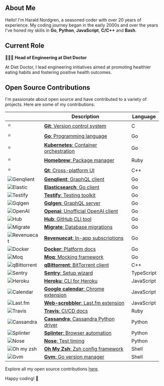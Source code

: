 ## About Me

Hello! I'm Harald Nordgren, a seasoned coder with over 20 years of experience. My coding journey began in the early 2000s and over the years I've honed my skills in **Go**, **Python**, **JavaScript**, **C/C++** and **Bash**.

## Current Role

👨🏼‍💻 **Head of Engineering at Diet Doctor**

At Diet Doctor, I lead engineering initiatives aimed at promoting healthier eating habits and fostering positive health outcomes.

## Open Source Contributions

I'm passionate about open source and have contributed to a variety of projects. Here are some of my contributions:

|                                                                                              | Description                                                                                                                               | Language   |
| --------------------------------------------------------------------------------------------------- | ----------------------------------------------------------------------------------------------------------------------------------------- | ---------- |
| ⭐ | [**Git**: Version control system](https://git.kernel.org/pub/scm/git/git.git/log/?qt=author&q=HaraldNordgren&showmsg=1)                   | C          |
| ⭐ | [**Go**: Programming language](https://go-review.googlesource.com/q/author:haraldnordgren@gmail.com+is:merged)                            | Go         |
| ⭐ | [**Kubernetes**: Container orchestration](https://github.com/pulls?q=author:HaraldNordgren+is:merged+repo:kubernetes/kubernetes)          | Go         |
| ⭐ | [**Homebrew**: Package manager](https://github.com/pulls?q=author:HaraldNordgren+is:merged+repo:Homebrew/brew)                      | Ruby       |
| ⭐ | [**Qt**: Cross-platform UI](https://code.qt.io/cgit/qt/qtbase.git/log/?qt=author&q=HaraldNordgren&showmsg=1)                       | C++        |
| ![Genqlient](https://img.shields.io/badge/--00ADD8?logo=graphql\&logoColor=white)          | [**Genqlient**: GraphQL client](https://github.com/pulls?q=author:HaraldNordgren+is:merged+repo:Khan/genqlient)                           | Go         |
| ![Elastic](https://img.shields.io/badge/--00ADD8?logo=elasticsearch\&logoColor=white)        | [**Elasticsearch**: Go client](https://github.com/pulls?q=author:HaraldNordgren+is:merged+repo:elastic/go-elasticsearch)    | Go         |
| ![Testify](https://img.shields.io/badge/--00ADD8?logo=go\&logoColor=white)                   | [**Testify**: Testing toolkit](https://github.com/pulls?q=author:HaraldNordgren+is:merged+repo:stretchr/testify)                   | Go         |
| ![Gqlgen](https://img.shields.io/badge/--00ADD8?logo=graphql\&logoColor=white)                | [**Gqlgen**: GraphQL server](https://github.com/pulls?q=author:HaraldNordgren+is:merged+repo:99designs/gqlgen)                            | Go         |
| ![OpenAI](https://img.shields.io/badge/--00ADD8?logo=openai\&logoColor=white)                 | [**Openai**: Unofficial OpenAI client](https://github.com/pulls?q=author:HaraldNordgren+is:merged+repo:sashabaranov/go-openai)         | Go         |
| ![Hub](https://img.shields.io/badge/--00ADD8?logo=github\&logoColor=white)                       | [**Hub**: GitHub CLI tool](https://github.com/pulls?q=author:HaraldNordgren+is:merged+repo:mislav/hub)                                    | Go         |
| ![Migrate](https://img.shields.io/badge/--00ADD8?logo=go\&logoColor=white)                   | [**Migrate**: Database migrations](https://github.com/pulls?q=author:HaraldNordgren+is:merged+repo:golang-migrate/migrate)        | Go         |
| ![Revenuecat](https://img.shields.io/badge/--00ADD8?logo=go\&logoColor=white)             | [**Revenuecat**: In-app subscriptions](https://github.com/pulls?q=author:HaraldNordgren+is:merged+repo:mhemmings/revenuecat)    | Go         |
| ![Docker](https://img.shields.io/badge/--00ADD8?logo=docker\&logoColor=white)                 | [**Docker**: Platform docs](https://github.com/pulls?q=author:HaraldNordgren+is:merged+repo:docker/docs)                   | Go         |
| ![Moq](https://img.shields.io/badge/--00ADD8?logo=go\&logoColor=white)                           | [**Moq**: Mocking framework](https://github.com/pulls?q=author:HaraldNordgren+is:merged+repo:matryer/moq)                                 | Go         |
| ![qBittorrent](https://img.shields.io/badge/--f05032?logo=qbittorrent\&logoColor=white)  | [**qBittorrent**: BitTorrent client](https://github.com/pulls?q=author:HaraldNordgren+is:merged+repo:qbittorrent/qBittorrent)             | C++        |
| ![Sentry](https://img.shields.io/badge/--f7df1e?logo=sentry\&logoColor=black)                 | [**Sentry**: Setup wizard](https://github.com/pulls?q=author:HaraldNordgren+is:merged+repo:getsentry/sentry-wizard)         | TypeScript |
| ![Heroku](https://img.shields.io/badge/--f7df1e?logo=heroku\&logoColor=black)                 | [**Heroku**: CLI for Heroku](https://github.com/pulls?q=author:HaraldNordgren+is:merged+repo:heroku/heroku-apps)                     | JavaScript |
| ![Calendar](https://img.shields.io/badge/--f7df1e?logo=google\&logoColor=black)             | [**Google calendar**: Chrome extension](https://github.com/pulls?q=author:HaraldNordgren+is:merged+repo:chimbori/google-calendar-crx) | JavaScript |
| ![Last.fm](https://img.shields.io/badge/--f7df1e?logo=last.fm\&logoColor=black)              | [**Web-scrobbler**: Last.fm extension](https://github.com/pulls?q=author:HaraldNordgren+is:merged+repo:web-scrobbler/web-scrobbler)       | JavaScript |
| ![Travis](https://img.shields.io/badge/--701516?logo=travis-ci\&logoColor=white)              | [**Travis**: CI/CD docs](https://github.com/pulls?q=author:HaraldNordgren+is:merged+repo:travis-ci/travis.rb)                          | Ruby       |
| ![Cassandra](https://img.shields.io/badge/--3776AB?logo=apache-cassandra\&logoColor=white) | [**Cassandra**: Cassandra Python driver](https://github.com/pulls?q=author:HaraldNordgren+is:merged+repo:datastax/python-driver)             | Python     |
| ![Splinter](https://img.shields.io/badge/--3776AB?logo=python\&logoColor=white)             | [**Splinter**: Browser automation](https://github.com/pulls?q=author:HaraldNordgren+is:merged+repo:cobrateam/splinter)                    | Python     |
| ![Nose](https://img.shields.io/badge/--3776AB?logo=python\&logoColor=white)                     | [**Nose**: Test timing](https://github.com/pulls?q=author:HaraldNordgren+is:merged+repo:mahmoudimus/nose-timer)              | Python     |
| ![Oh my zsh](https://img.shields.io/badge/--89e051?logo=zsh\&logoColor=black)              | [**Oh My Zsh**: Zsh config framework](https://github.com/pulls?q=author:HaraldNordgren+is:merged+repo:ohmyzsh/ohmyzsh)                    | Shell      |
| ![Gvm](https://img.shields.io/badge/--89e051?logo=gnu-bash\&logoColor=black)                     | [**Gvm**: Go version manager](https://github.com/pulls?q=author:HaraldNordgren+is:merged+repo:moovweb/gvm)                                | Shell      |

Explore all my open source contributions [here](https://github.com/pulls?q=author%3AHaraldNordgren+sort%3Acreated-asc+is%3Apublic+is%3Apr+is%3Amerged+-user%3Adatateknik-lth+-user%3AHaraldNordgren+NOT+%22Bump+Go+versions%22+NOT+%22Bump+Travis+versions%22+).

Happy coding! 🚀
